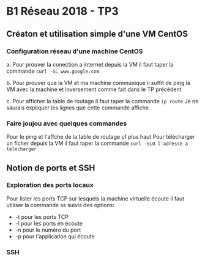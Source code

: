 # B1 Réseau 2018 - TP3

## Créaton et utilisation simple d'une VM CentOS

### Configuration réseau d'une machine CentOS

a. Pour prouver la conection a internet depuis la VM il faut taper la commande
  `curl -SL www.google.com`
  
b. Pour prouver que la VM et ma machine communique il suffit de ping la VM avec la machine et inversement comme fait dans le TP précédent 

c. Pour afficher la table de routage il faut taper la commande
   `ip route`
   Je ne saurais expliquer les lignes que cette commande affiche 
   
### Faire joujou avec quelques commandes 

Pour le ping et l'affche de la table de routage cf plus haut
Pour télécharger un ficher depuis la VM il faut taper la commande
  `curl -SLO l'adresse a télécharger`

## Notion de ports et SSH

### Exploration des ports locaux

Pour lister les ports TCP sur lesquels la machine virtuelle écoute il faut utiliser la commande ss suivis des options:
* -t pour les ports TCP
* -l pour les ports en écoute
* -n pour le numéro du port
* -p pour l'application qui écoute








### SSH
